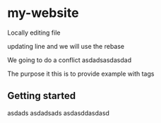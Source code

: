 # my-website
Locally editing file


updating line and we will use the rebase


We going to do a conflict
asdadsasdasdad


The purpose it this is to provide example with tags


## Getting started 
asdads
asdadsads
asdasddasdasd
